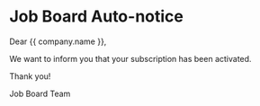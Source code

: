 Job Board Auto-notice
=====================

Dear {{ company.name }},

We want to inform you that your subscription has been activated.

Thank you!

Job Board Team
